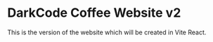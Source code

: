 # DarkCode Coffee Website v2

This is the version of the website which will be created in Vite React.
